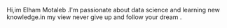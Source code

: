 Hi,im Elham Motaleb .I'm passionate about data science and learning new knowledge.in my view never give up and follow your dream .
